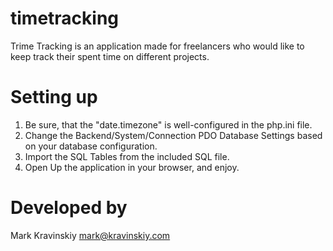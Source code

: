 # timetracking

Trime Tracking is an application made for freelancers who would like to keep track their spent time on different projects.


# Setting up

1. Be sure, that the "date.timezone" is well-configured in the php.ini file.
2. Change the Backend/System/Connection PDO Database Settings based on your database configuration.
3. Import the SQL Tables from the included SQL file.
4. Open Up the application in your browser, and enjoy.

# Developed by

Mark Kravinskiy
mark@kravinskiy.com
